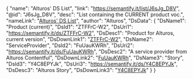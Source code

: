 {
    "name": "Alturos' DS List",
    "link": "https://semantify.it/list/J6sJg_D8V",
    "@id": "J6sJg_D8V",
    "desc": "List containing the CURRENT product voc.",
    "nameLink": "[Alturos' DS List](https://semantify.it/list/J6sJg_D8V)",
    "author": "Alturos",
    "DsData": {
        "DsName1": "Product (current)",
        "DsId1": "ZTFFrC-W2",
        "DsUri1": "https://semantify.it/ds/ZTFFrC-W2",
        "DsDesc1": "Product for Alturos, current version",
        "DsDownLink1": "[ZTFFrC-W2](./ZTFFrC-W2.json)",
        "DsName2": "ServiceProvider",
        "DsId2": "FuUauKWRh",
        "DsUri2": "https://semantify.it/ds/FuUauKWRh",
        "DsDesc2": "A service provider from Alturos Contentful",
        "DsDownLink2": "[FuUauKWRh](./FuUauKWRh.json)",
        "DsName3": "Story",
        "DsId3": "Y4C8EPYJk",
        "DsUri3": "https://semantify.it/ds/Y4C8EPYJk",
        "DsDesc3": "Alturos Story",
        "DsDownLink3": "[Y4C8EPYJk](./Y4C8EPYJk.json)"
    }
}